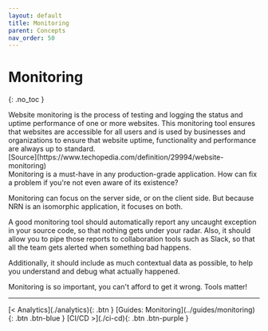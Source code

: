 ```yaml
---
layout: default
title: Monitoring
parent: Concepts
nav_order: 50
---
```


# Monitoring
{: .no_toc }

<div class="code-example" markdown="1">
Website monitoring is the process of testing and logging the status and uptime performance of one or more websites. This monitoring tool ensures that websites are accessible for all users and is used by businesses and organizations to ensure that website uptime, functionality and performance are always up to standard.

<span style="float: right">
[Source](https://www.techopedia.com/definition/29994/website-monitoring)
</span>
</div>

---

Monitoring is a must-have in any production-grade application. How can fix a problem if you're not even aware of its existence?

Monitoring can focus on the server side, or on the client side. But because NRN is an isomorphic application, it focuses on both.

A good monitoring tool should automatically report any uncaught exception in your source code, so that nothing gets under your radar.
Also, it should allow you to pipe those reports to collaboration tools such as Slack, so that all the team gets alerted when something bad happens.

Additionally, it should include as much contextual data as possible, to help you understand and debug what actually happened.

Monitoring is so important, you can't afford to get it wrong. Tools matter!

---

<div class="pagination-section">
    <span class="fs-4" markdown="1">
    [< Analytics](./analytics){: .btn }
    </span>
    <span class="fs-4" markdown="1">
    [Guides: Monitoring](../guides/monitoring){: .btn .btn-blue }
    </span>
    <span class="fs-4" markdown="1">
    [CI/CD >](./ci-cd){: .btn .btn-purple }
    </span>
</div>
